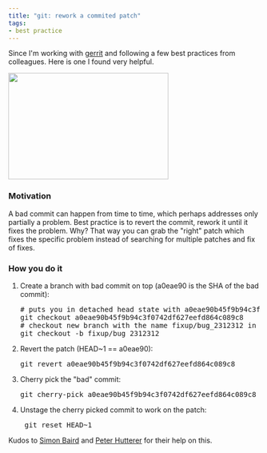 ```yaml
---
title: "git: rework a commited patch"
tags: 
- best practice
---
```


Since I'm working with <a title="Gerrit Code Review" href="https://code.google.com/p/gerrit/">gerrit</a> and following a few best practices from colleagues. Here is one I found very helpful.

<img class="aligncenter" alt="" src="https://farm3.staticflickr.com/2423/3983474114_a61b8d2b9b_n.jpg" width="320" height="213" />
<h3>Motivation</h3>
A bad commit can happen from time to time, which perhaps addresses only partially a problem. Best practice is to revert the commit, rework it until it fixes the problem. Why? That way you can grab the "right" patch which fixes the specific problem instead of searching for multiple patches and fix of fixes.
<h3>How you do it</h3>
<ol>
	<li>Create a branch with bad commit on top (a0eae90 is the SHA of the bad commit):
<pre># puts you in detached head state with a0eae90b45f9b94c3f0742df627eefd864c089c8 at the top
git checkout a0eae90b45f9b94c3f0742df627eefd864c089c8
# checkout new branch with the name fixup/bug_2312312 in order to work on it.
git checkout -b fixup/bug_2312312</pre>
</li>
	<li>Revert the patch (HEAD~1 == a0eae90):
<pre>git revert a0eae90b45f9b94c3f0742df627eefd864c089c8</pre>
</li>
	<li>Cherry pick the "bad" commit:
<pre>git cherry-pick a0eae90b45f9b94c3f0742df627eefd864c089c8</pre>
</li>
	<li>Unstage the cherry picked commit to work on the patch:
<pre> git reset HEAD~1</pre>
</li>
</ol>
Kudos to <a href="http://simonbaird.com/">Simon Baird</a> and <a href="http://who-t.blogspot.com.au/">Peter Hutterer</a> for their help on this.